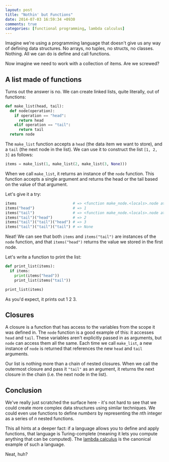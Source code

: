 ```yaml
---
layout: post
title: "Nothin' but Functions"
date: 2014-07-03 16:59:34 +0930
comments: true
categories: [functional programming, lambda calculus]
---
```


Imagine we're using a programming language that doesn't give us any way of defining data structures. No arrays, no tuples, no structs, no classes. Nothing. All we can do is define and call functions.

Now imagine we need to work with a collection of items. Are we screwed?

<!-- more -->

A list made of functions
------------------------

Turns out the answer is no. We can create linked lists, quite literally, out of functions:

``` python
def make_list(head, tail):
  def node(operation):
    if operation == "head":
      return head
    elif operation == "tail":
      return tail
  return node
```

The `make_list` function accepts a `head` (the data item we want to store), and a `tail` (the next node in the list). We can use it to construct the list `[1, 2, 3]` as follows:

``` python
items = make_list(1, make_list(2, make_list(3, None)))
```

When we call `make_list`, it returns an instance of the `node` function. This function accepts a single argument and returns the head or the tail based on the value of that argument.

Let's give it a try:

``` python
items                         # => <function make_node.<locals>.node at 0x10987e598>
items("head")                 # => 1
items("tail")                 # => <function make_node.<locals>.node at 0x10987e620>
items("tail")("head")         # => 2
items("tail")("tail")("head") # => 3
items("tail")("tail")("tail") # => None
```

Neat! We can see that both `items` and `items("tail")` are instances of the `node` function, and that `items("head")` returns the value we stored in the first node.

Let's write a function to print the list:

``` python
def print_list(items):
  if items:
    print(items("head"))
    print_list(items("tail"))

print_list(items)
```

As you'd expect, it prints out 1 2 3.

Closures
--------

A closure is a function that has access to the variables from the scope it was defined in. The `node` function is a good example of this: it accesses `head` and `tail`. These variables aren't explicitly passed in as arguments, but `node` can access them all the same. Each time we call `make_list`, a new instance of `node` is returned that references the new `head` and `tail` arguments.

Our list is nothing more than a chain of nested closures. When we call the outermost closure and pass it `"tail"` as an argument, it returns the next closure in the chain (i.e. the next node in the list).

Conclusion
----------

We've really just scratched the surface here - it's not hard to see that we could create more complex data structures using similar techniques. We could even use functions to define *numbers* by representing the *n*th integer as a series of *n* nested functions.

This all hints at a deeper fact: if a language allows you to define and apply functions, that language is Turing-complete (meaning it lets you compute anything that can be computed). The [lambda calculus](http://palmstroem.blogspot.com.au/2012/05/lambda-calculus-for-absolute-dummies.html) is the canonical example of such a language.

Neat, huh?
